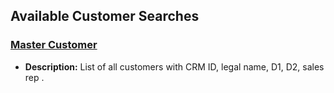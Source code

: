 ## Available Customer Searches

### [Master Customer](https://5574610.app.netsuite.com/app/common/search/searchresults.nl?searchid=1923&saverun=T&whence=)
- **Description:** List of all customers with CRM ID, legal name, D1, D2, sales rep .

